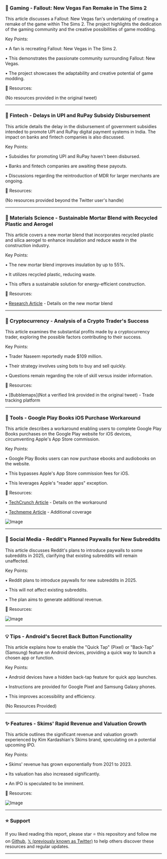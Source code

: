 ### 🤖 Gaming - Fallout: New Vegas Fan Remake in The Sims 2

This article discusses a Fallout: New Vegas fan's undertaking of creating a remake of the game within The Sims 2.  The project highlights the dedication of the gaming community and the creative possibilities of game modding.


Key Points:

• A fan is recreating Fallout: New Vegas in The Sims 2.


• This demonstrates the passionate community surrounding Fallout: New Vegas.


• The project showcases the adaptability and creative potential of game modding.



🔗 Resources:

(No resources provided in the original tweet)


---

### 🤖 Fintech - Delays in UPI and RuPay Subsidy Disbursement

This article details the delay in the disbursement of government subsidies intended to promote UPI and RuPay digital payment systems in India.  The impact on banks and fintech companies is also discussed.


Key Points:

• Subsidies for promoting UPI and RuPay haven't been disbursed.


• Banks and fintech companies are awaiting these payouts.


•  Discussions regarding the reintroduction of MDR for larger merchants are ongoing.



🔗 Resources:

(No resources provided beyond the Twitter user's handle)


---

### 🤖 Materials Science - Sustainable Mortar Blend with Recycled Plastic and Aerogel

This article covers a new mortar blend that incorporates recycled plastic and silica aerogel to enhance insulation and reduce waste in the construction industry.


Key Points:

• The new mortar blend improves insulation by up to 55%.


• It utilizes recycled plastic, reducing waste.


• This offers a sustainable solution for energy-efficient construction.



🔗 Resources:

• [Research Article](https://doi.org/g85hsv) - Details on the new mortar blend


---

### 🤖 Cryptocurrency - Analysis of a Crypto Trader's Success

This article examines the substantial profits made by a cryptocurrency trader, exploring the possible factors contributing to their success.


Key Points:

• Trader Naseem reportedly made $109 million.


•  Their strategy involves using bots to buy and sell quickly.


•  Questions remain regarding the role of skill versus insider information.



🔗 Resources:

• [Bubblemaps](Not a verified link provided in the original tweet) -  Trade tracking platform


---

### 🚀 Tools - Google Play Books iOS Purchase Workaround

This article describes a workaround enabling users to complete Google Play Books purchases on the Google Play website for iOS devices, circumventing Apple's App Store commission.


Key Points:

• Google Play Books users can now purchase ebooks and audiobooks on the website.


• This bypasses Apple's App Store commission fees for iOS.


• This leverages Apple's "reader apps" exception.


🔗 Resources:

• [TechCrunch Article](https://techcrunch.com/2025/02/18/google-play-books-purchases-on-ios-now-skirt-the-app-stores-commission/) -  Details on the workaround


• [Techmeme Article](http://techmeme.com/250218/p31#a250218p31) - Additional coverage


![Image](https://pbs.twimg.com/media/GdsHsdtXgAAKf04?format=jpg&name=small)


---

### 🤖 Social Media - Reddit's Planned Paywalls for New Subreddits

This article discusses Reddit's plans to introduce paywalls to some subreddits in 2025, clarifying that existing subreddits will remain unaffected.


Key Points:

• Reddit plans to introduce paywalls for new subreddits in 2025.


• This will not affect existing subreddits.


• The plan aims to generate additional revenue.


🔗 Resources:

![Image](https://pbs.twimg.com/media/GkG2NhvWQAA1ks2?format=jpg&name=small)


---

### 💡 Tips - Android's Secret Back Button Functionality

This article explains how to enable the "Quick Tap" (Pixel) or "Back-Tap" (Samsung) feature on Android devices, providing a quick way to launch a chosen app or function.


Key Points:

•  Android devices have a hidden back-tap feature for quick app launches.


•  Instructions are provided for Google Pixel and Samsung Galaxy phones.


• This improves accessibility and efficiency.


(No Resources Provided)


---

### ✨ Features - Skims' Rapid Revenue and Valuation Growth

This article outlines the significant revenue and valuation growth experienced by Kim Kardashian's Skims brand, speculating on a potential upcoming IPO.


Key Points:

• Skims' revenue has grown exponentially from 2021 to 2023.


• Its valuation has also increased significantly.


• An IPO is speculated to be imminent.


🔗 Resources:

![Image](https://pbs.twimg.com/media/GkGRTnBWYAA_FH4?format=jpg&name=small)


---

### ⭐️ Support

If you liked reading this report, please star ⭐️ this repository and follow me on [Github](https://github.com/Drix10), [𝕏 (previously known as Twitter)](https://x.com/DRIX_10_) to help others discover these resources and regular updates.

---